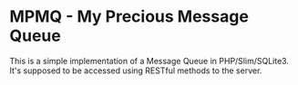 # MPMQ - My Precious Message Queue
This is a simple implementation of a Message Queue in PHP/Slim/SQLite3. It's supposed to be accessed using RESTful methods to the server.
